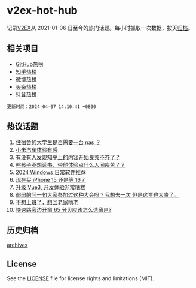 # v2ex-hot-hub

 记录[V2EX](https://www.v2ex.com/)从 2021-01-06 日至今的热门话题。每小时抓取一次数据，按天[归档](archives)。
 
 ## 相关项目

- [GitHub热榜](https://github.com/lonnyzhang423/github-hot-hub)
- [知乎热榜](https://github.com/lonnyzhang423/zhihu-hot-hub)
- [微博热榜](https://github.com/lonnyzhang423/weibo-hot-hub)
- [头条热榜](https://github.com/lonnyzhang423/toutiao-hot-hub)
- [抖音热榜](https://github.com/lonnyzhang423/douyin-hot-hub)


 `更新时间：2024-04-07 14:10:41 +0800`

## 热议话题

1. [住宿舍的大学生是否需要一台 nas ？](https://www.v2ex.com/t/1030069)
1. [小米汽车体验有感](https://www.v2ex.com/t/1030012)
1. [有没有人发现知乎上的内容开始良莠不齐了？](https://www.v2ex.com/t/1030157)
1. [熊孩子不想读书，带他体验点什么人间疾苦？？](https://www.v2ex.com/t/1030080)
1. [2024 Windows 日常软件推荐](https://www.v2ex.com/t/1030062)
1. [现在买 iPhone 15 还是等 16？](https://www.v2ex.com/t/1030125)
1. [升级 Vue3, 开发体验非常糟糕](https://www.v2ex.com/t/1030170)
1. [弱弱的问一句大家参加过这种大会吗？我想去一次 但是这票也太贵了。](https://www.v2ex.com/t/1030145)
1. [不想上班了，想回老家啃老](https://www.v2ex.com/t/1030200)
1. [快速路旁边开窗 65 分贝应该怎么选窗户?](https://www.v2ex.com/t/1030123)

## 历史归档

[archives](archives)

## License

See the [LICENSE](LICENSE) file for license rights and limitations (MIT).
